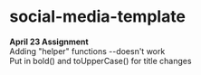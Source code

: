 # social-media-template
<b>April 23 Assignment</b></br>
Adding "helper" functions --doesn't work </br>
Put in bold() and toUpperCase() for title changes
